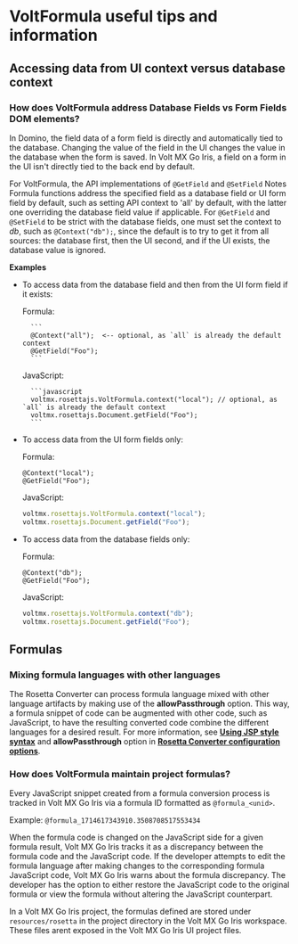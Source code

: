 # VoltFormula useful tips and information 

## Accessing data from UI context versus database context

### How does VoltFormula address Database Fields vs Form Fields DOM elements?

In Domino, the field data of a form field is directly and automatically tied to the database. Changing the value of the field in the UI changes the value in the database when the form is saved. In Volt MX Go Iris, a field on a form in the UI isn't directly tied to the back end by default.

For VoltFormula, the API implementations of `@GetField` and `@SetField` Notes Formula functions address the specified field as a database field or UI form field by default, such as setting API context to 'all' by default, with the latter one overriding the database field value if applicable. For `@GetField` and `@SetField` to be strict with the database fields, one must set the context to *db*, such as `@Context("db");`, since the default is to try to get it from all sources: the database first, then the UI second, and if the UI exists, the database value is ignored.

**Examples**

- To access data from the database field and then from the UI form field if it exists:

    Formula:

        ```
        @Context("all");  <-- optional, as `all` is already the default context
        @GetField("Foo");
        ```
    JavaScript:

        ```javascript
        voltmx.rosettajs.VoltFormula.context("local"); // optional, as `all` is already the default context
        voltmx.rosettajs.Document.getField("Foo");
        ```

- To access data from the UI form fields only:

    Formula:

    ```
    @Context("local");
    @GetField("Foo");
    ```

    JavaScript:

    ```javascript
    voltmx.rosettajs.VoltFormula.context("local");
    voltmx.rosettajs.Document.getField("Foo");
    ```

- To access data from the database fields only:

    Formula:

    ```
    @Context("db");
    @GetField("Foo");
    ```
    
    JavaScript:

    ```javascript
    voltmx.rosettajs.VoltFormula.context("db");
    voltmx.rosettajs.Document.getField("Foo");
    ```

## Formulas

### Mixing formula languages with other languages

The Rosetta Converter can process formula language mixed with other language artifacts by making use of the **allowPassthrough** option. This way, a formula snippet of code can be augmented with other code, such as JavaScript, to have the resulting converted code combine the different languages for a desired result. For more information, see [**Using JSP style syntax**](declvariables.md#using-jsp-style-syntax) and **allowPassthrough** option in [**Rosetta Converter configuration options**](rosettaconverterconfig.md#configuration-options).

### How does VoltFormula maintain project formulas?

Every JavaScript snippet created from a formula conversion process is tracked in Volt MX Go Iris via a formula ID formatted as `@formula_<unid>`. 

Example: `@formula_1714617343910.3508708517553434` 

When the formula code is changed on the JavaScript side for a given formula result, Volt MX Go Iris tracks it as a discrepancy between the formula code and the JavaScript code. If the developer attempts to edit the formula language after making changes to the corresponding formula JavaScript code, Volt MX Go Iris warns about the formula discrepancy. The developer has the option to either restore the JavaScript code to the original formula or view the formula without altering the JavaScript counterpart.

In a Volt MX Go Iris project, the formulas defined are stored under `resources/rosetta` in the project directory in the Volt MX Go Iris workspace. These files arent exposed in the Volt MX Go Iris UI project files.